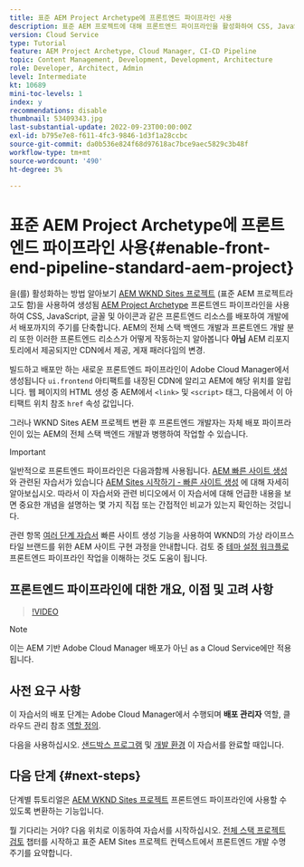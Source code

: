 ```yaml
---
title: 표준 AEM Project Archetype에 프론트엔드 파이프라인 사용
description: 표준 AEM 프로젝트에 대해 프론트엔드 파이프라인을 활성화하여 CSS, JavaScript, 글꼴, 아이콘 등의 정적 리소스를 보다 신속하게 배포하는 방법에 대해 알아봅니다. 또한 AEM의 전체 스택 백엔드 개발과 프론트엔드 개발 분리
version: Cloud Service
type: Tutorial
feature: AEM Project Archetype, Cloud Manager, CI-CD Pipeline
topic: Content Management, Development, Development, Architecture
role: Developer, Architect, Admin
level: Intermediate
kt: 10689
mini-toc-levels: 1
index: y
recommendations: disable
thumbnail: 53409343.jpg
last-substantial-update: 2022-09-23T00:00:00Z
exl-id: b795e7e8-f611-4fc3-9846-1d3f1a28ccbc
source-git-commit: da0b536e824f68d97618ac7bce9aec5829c3b48f
workflow-type: tm+mt
source-wordcount: '490'
ht-degree: 3%

---
```


# 표준 AEM Project Archetype에 프론트엔드 파이프라인 사용{#enable-front-end-pipeline-standard-aem-project}

을(를) 활성화하는 방법 알아보기 [AEM WKND Sites 프로젝트](https://github.com/adobe/aem-guides-wknd) (표준 AEM 프로젝트라고도 함)을 사용하여 생성됨 [AEM Project Archetype](https://github.com/adobe/aem-project-archetype) 프론트엔드 파이프라인을 사용하여 CSS, JavaScript, 글꼴 및 아이콘과 같은 프론트엔드 리소스를 배포하여 개발에서 배포까지의 주기를 단축합니다. AEM의 전체 스택 백엔드 개발과 프론트엔드 개발 분리 또한 이러한 프론트엔드 리소스가 어떻게 작동하는지 알아봅니다 __아님__ AEM 리포지토리에서 제공되지만 CDN에서 제공, 게재 패러다임의 변경.


빌드하고 배포만 하는 새로운 프론트엔드 파이프라인이 Adobe Cloud Manager에서 생성됩니다 `ui.frontend` 아티팩트를 내장된 CDN에 알리고 AEM에 해당 위치를 알립니다. 웹 페이지의 HTML 생성 중 AEM에서 `<link>` 및 `<script>` 태그, 다음에서 이 아티팩트 위치 참조 `href` 속성 값입니다.

그러나 WKND Sites AEM 프로젝트 변환 후 프론트엔드 개발자는 자체 배포 파이프라인이 있는 AEM의 전체 스택 백엔드 개발과 병행하여 작업할 수 있습니다.

>[!IMPORTANT]
>
>일반적으로 프론트엔드 파이프라인은 다음과함께 사용됩니다. [AEM 빠른 사이트 생성](https://experienceleague.adobe.com/docs/experience-manager-cloud-service/content/sites/administering/site-creation/quick-site/overview.html?lang=en)와 관련된 자습서가 있습니다 [AEM Sites 시작하기 - 빠른 사이트 생성](https://experienceleague.adobe.com/docs/experience-manager-learn/getting-started-wknd-tutorial-develop/site-template/overview.html) 에 대해 자세히 알아보십시오. 따라서 이 자습서와 관련 비디오에서 이 자습서에 대해 언급한 내용을 보면 중요한 개념을 설명하는 몇 가지 직접 또는 간접적인 비교가 있는지 확인하는 것입니다.


관련 항목 [여러 단계 자습서](https://experienceleague.adobe.com/docs/experience-manager-learn/getting-started-wknd-tutorial-develop/site-template/overview.html) 빠른 사이트 생성 기능을 사용하여 WKND의 가상 라이프스타일 브랜드를 위한 AEM 사이트 구현 과정을 안내합니다. 검토 중 [테마 설정 워크플로](https://experienceleague.adobe.com/docs/experience-manager-learn/getting-started-wknd-tutorial-develop/site-template/theming.html) 프론트엔드 파이프라인 작업을 이해하는 것도 도움이 됩니다.

## 프론트엔드 파이프라인에 대한 개요, 이점 및 고려 사항

>[!VIDEO](https://video.tv.adobe.com/v/3409343?quality=12&learn=on)


>[!NOTE]
>
>이는 AEM 기반 Adobe Cloud Manager 배포가 아닌 as a Cloud Service에만 적용됩니다.

## 사전 요구 사항

이 자습서의 배포 단계는 Adobe Cloud Manager에서 수행되며 __배포 관리자__ 역할, 클라우드 관리 참조 [역할 정의](https://experienceleague.adobe.com/docs/experience-manager-cloud-manager/content/requirements/users-and-roles.html?lang=en#role-definitions).

다음을 사용하십시오. [샌드박스 프로그램](https://experienceleague.adobe.com/docs/experience-manager-cloud-service/content/implementing/using-cloud-manager/programs/introduction-sandbox-programs.html) 및 [개발 환경](https://experienceleague.adobe.com/docs/experience-manager-cloud-service/content/implementing/using-cloud-manager/manage-environments.html) 이 자습서를 완료할 때입니다.

## 다음 단계 {#next-steps}

단계별 튜토리얼은 [AEM WKND Sites 프로젝트](https://github.com/adobe/aem-guides-wknd) 프론트엔드 파이프라인에 사용할 수 있도록 변환하는 기능입니다.

뭘 기다리는 거야? 다음 위치로 이동하여 자습서를 시작하십시오. [전체 스택 프로젝트 검토](review-uifrontend-module.md) 챕터를 시작하고 표준 AEM Sites 프로젝트 컨텍스트에서 프론트엔드 개발 수명 주기를 요약합니다.

